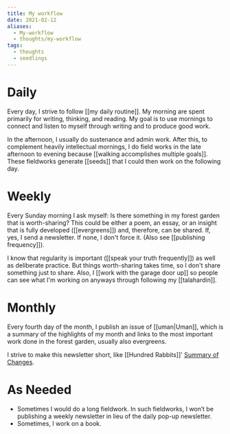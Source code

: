 ```yaml
---
title: My workflow
date: 2021-02-12
aliases:
  - My-workflow
  - thoughts/my-workflow
tags:
  - thoughts
  - seedlings
---
```

# Daily

Every day, I strive to follow [[my daily routine]]. My morning are spent primarily for writing, thinking, and reading. My goal is to use mornings to connect and listen to myself through writing and to produce good work.

In the afternoon, I usually do sustenance and admin work. After this, to complement heavily intellectual mornings, I do field works in the late afternoon to evening because [[walking accomplishes multiple goals]]. These fieldworks generate [[seeds]] that I could then work on the following day.

# Weekly

Every Sunday morning I ask myself: Is there something in my forest garden that is worth-sharing? This could be either a poem, an essay, or an insight that is fully developed ([[evergreens]]) and, therefore, can be shared. If, yes, I send a newsletter. If none, I don't force it. (Also see [[publishing frequency]]).

I know that regularity is important ([[speak your truth frequently]]) as well as deliberate practice. But things worth-sharing takes time, so I don't share something just to share. Also, I [[work with the garage door up]] so people can see what I'm working on anyways through following my [[talahardin]].

# Monthly

Every fourth day of the month, I publish an issue of [[uman|Uman]], which is a summary of the highlights of my month and links to the most important work done in the forest garden, usually also evergreens.

I strive to make this newsletter short, like [[Hundred Rabbits]]'  [Summary of Changes](https://tinyletter.com/hundredrabbits).

# As Needed

- Sometimes I would do a long fieldwork. In such fieldworks, I won’t be publishing a weekly newsletter in lieu of the daily pop-up newsletter.
- Sometimes, I work on a book.